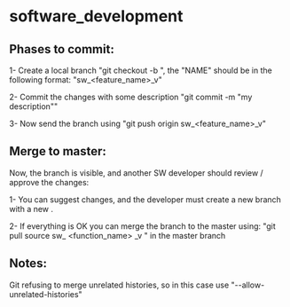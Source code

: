 # software_development
## Phases to commit:
1- Create a local branch "git checkout -b <NAME>", the "NAME" should be in the following format: "sw_<feature_name>_v<version>"

2- Commit the changes with some description "git commit -m "my description""

3- Now send the branch using "git push origin sw_<feature_name>_v<version>"

## Merge to master:
Now, the branch is visible, and another SW developer should review / approve the changes:

1- You can suggest changes, and the developer must create a new branch with a new <version>.

2- If everything is OK you can merge the branch to the master using: "git pull source sw_ <function_name> _v <version>" in the master branch

## Notes:
Git refusing to merge unrelated histories, so in this case use "--allow-unrelated-histories"
